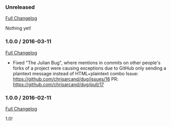 ### Unreleased
[Full Changelog](http://github.com/chrisarcand/dug/compare/v1.0.1...master)

Nothing yet!

### 1.0.0 / 2016-03-11
[Full Changelog](http://github.com/chrisarcand/dug/compare/v1.0.0...v1.0.1)

* Fixed "The Julian Bug", where mentions in commits on other people's forks of a project
  were causing exceptions due to GitHub only sending a plaintext message instead of HTML+plaintext combo
  Issue: https://github.com/chrisarcand/dug/issues/16
  PR: https://github.com/chrisarcand/dug/pull/17

### 1.0.0 / 2016-02-11
[Full Changelog](http://github.com/chrisarcand/dug/compare/65eec3580879c3d4dc27bb6d6ed7716f965ec6ff...v1.0.0)

1.0!
